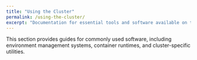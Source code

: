 ```yaml
---
title: "Using the Cluster"
permalink: /using-the-cluster/
excerpt: "Documentation for essential tools and software available on the cluster."
---
```


This section provides guides for commonly used software, including environment management systems, container runtimes, and cluster-specific utilities.